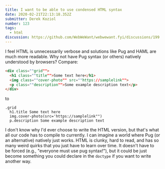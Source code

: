 ```yaml
---
title: I want to be able to use condensed HTML syntax
date: 2020-02-21T22:13:18.352Z
submitter: Derek Koziol
number: 123
tags:
  - html
discussion: https://github.com/WebWeWant/webwewant.fyi/discussions/199
---
```

I feel HTML is unnecessarily verbose and solutions like Pug and HAML are much more readable. Why not have Pug syntax (or others) natively understood by browsers? Compare:

```html
<div class=""grid"">
  <h1 class=""title"">Some text here</h1>
  <img class=""cover-photo"" src=""https://samplelink"">
  <p class=""description"">Some example description text</p>
</div>
```

to

```
.grid
  h1.title Some text here
  img.cover-photo(src='https://samplelink"")
  p.description Some example description text
```

I don't know why I'd ever choose to write the HTML version, but that's what all our code has to compile to currently. I can imagine a world where Pug (or an alternative) natively just works. HTML is clunky, hard to read, and has so many weird quirks that you just have to learn over time. It doesn't have to be forced (e.g., "everyone must use pug syntax!"), but it could be just become something you could declare in the `doctype` if you want to write another way.
